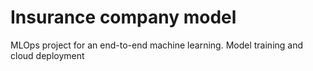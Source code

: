 # Insurance company model 
MLOps project for an end-to-end machine learning. Model training and cloud deployment
